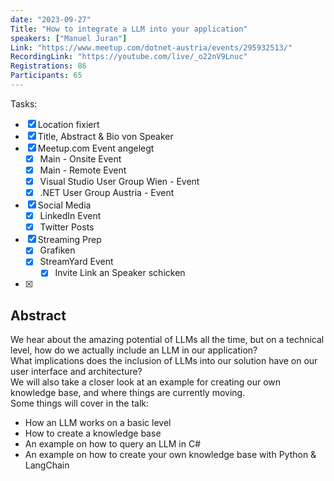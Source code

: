 ```yaml
---
date: "2023-09-27"
Title: "How to integrate a LLM into your application"
speakers: ["Manuel Juran"]
Link: "https://www.meetup.com/dotnet-austria/events/295932513/"
RecordingLink: "https://youtube.com/live/_o22nV9Lnuc"
Registrations: 86
Participants: 65
---
```

Tasks:
- [x] Location fixiert
- [x] Title, Abstract & Bio von Speaker
- [x] Meetup.com Event angelegt
	- [x] Main - Onsite Event
	- [x] Main - Remote Event
	- [x] Visual Studio User Group Wien - Event
	- [x] .NET User Group Austria - Event
- [x] Social Media
	- [x] LinkedIn Event
	- [x] Twitter Posts
- [x] Streaming Prep
	- [x] Grafiken
	- [x] StreamYard Event
		- [x] Invite Link an Speaker schicken
- [x]


## Abstract

We hear about the amazing potential of LLMs all the time, but on a technical level, how do we actually include an LLM in our application?  
What implications does the inclusion of LLMs into our solution have on our user interface and architecture?  
We will also take a closer look at an example for creating our own knowledge base, and where things are currently moving.  
Some things will cover in the talk:

- How an LLM works on a basic level
- How to create a knowledge base
- An example on how to query an LLM in C#
- An example on how to create your own knowledge base with Python & LangChain